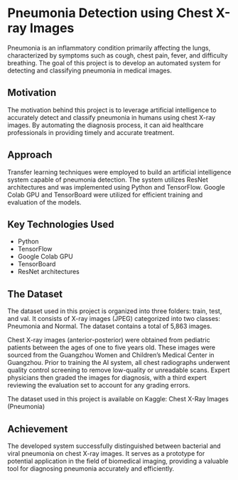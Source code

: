 # Pneumonia Detection using Chest X-ray Images

Pneumonia is an inflammatory condition primarily affecting the lungs, characterized by symptoms such as cough, chest pain, fever, and difficulty breathing. The goal of this project is to develop an automated system for detecting and classifying pneumonia in medical images.

## Motivation

The motivation behind this project is to leverage artificial intelligence to accurately detect and classify pneumonia in humans using chest X-ray images. By automating the diagnosis process, it can aid healthcare professionals in providing timely and accurate treatment.

## Approach

Transfer learning techniques were employed to build an artificial intelligence system capable of pneumonia detection. The system utilizes ResNet architectures and was implemented using Python and TensorFlow. Google Colab GPU and TensorBoard were utilized for efficient training and evaluation of the models.

## Key Technologies Used

- Python
- TensorFlow
- Google Colab GPU
- TensorBoard
- ResNet architectures

## The Dataset

The dataset used in this project is organized into three folders: train, test, and val. It consists of X-ray images (JPEG) categorized into two classes: Pneumonia and Normal. The dataset contains a total of 5,863 images.

Chest X-ray images (anterior-posterior) were obtained from pediatric patients between the ages of one to five years old. These images were sourced from the Guangzhou Women and Children’s Medical Center in Guangzhou. Prior to training the AI system, all chest radiographs underwent quality control screening to remove low-quality or unreadable scans. Expert physicians then graded the images for diagnosis, with a third expert reviewing the evaluation set to account for any grading errors.

The dataset used in this project is available on Kaggle: Chest X-Ray Images (Pneumonia)

## Achievement

The developed system successfully distinguished between bacterial and viral pneumonia on chest X-ray images. It serves as a prototype for potential application in the field of biomedical imaging, providing a valuable tool for diagnosing pneumonia accurately and efficiently.

